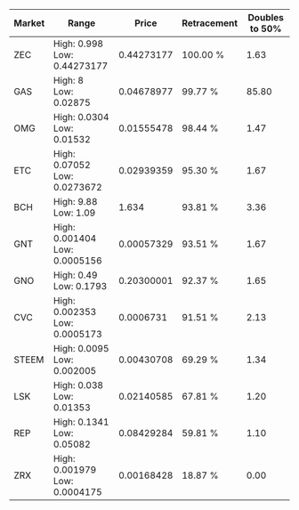 | Market | Range | Price| Retracement | Doubles to 50% |
| --- | --- | --- | --- | --- |
| ZEC | High: 0.998<br />Low: 0.44273177 | 0.44273177 | 100.00 % | 1.63 |
| GAS | High: 8<br />Low: 0.02875 | 0.04678977 | 99.77 % | 85.80 |
| OMG | High: 0.0304<br />Low: 0.01532 | 0.01555478 | 98.44 % | 1.47 |
| ETC | High: 0.07052<br />Low: 0.0273672 | 0.02939359 | 95.30 % | 1.67 |
| BCH | High: 9.88<br />Low: 1.09 | 1.634 | 93.81 % | 3.36 |
| GNT | High: 0.001404<br />Low: 0.0005156 | 0.00057329 | 93.51 % | 1.67 |
| GNO | High: 0.49<br />Low: 0.1793 | 0.20300001 | 92.37 % | 1.65 |
| CVC | High: 0.002353<br />Low: 0.0005173 | 0.0006731 | 91.51 % | 2.13 |
| STEEM | High: 0.0095<br />Low: 0.002005 | 0.00430708 | 69.29 % | 1.34 |
| LSK | High: 0.038<br />Low: 0.01353 | 0.02140585 | 67.81 % | 1.20 |
| REP | High: 0.1341<br />Low: 0.05082 | 0.08429284 | 59.81 % | 1.10 |
| ZRX | High: 0.001979<br />Low: 0.0004175 | 0.00168428 | 18.87 % | 0.00 |
